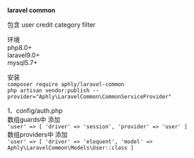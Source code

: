 **laravel common**<br>

包含 user credit category filter<br>

环境<br>
php8.0+<br>
laravel9.0+<br>
mysql5.7+<br>

安装<br>
`composer require aphly/laravel-common` <br>
`php artisan vendor:publish --provider="Aphly\LaravelCommon\CommonServiceProvider"` <br>

1、config/auth.php<br>
数组guards中 添加<br>
`'user' => [
'driver' => 'session',
'provider' => 'user'
]`
<br>数组providers中 添加<br>
`'user' => [
'driver' => 'eloquent',
'model' => Aphly\LaravelCommon\Models\User::class
]`
